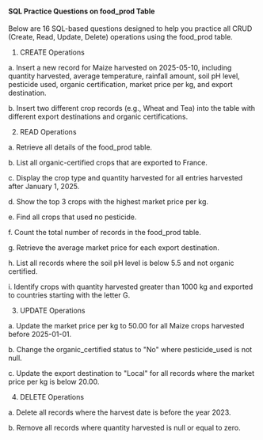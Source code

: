 #### SQL Practice Questions on food_prod Table

Below are 16 SQL-based questions designed to help you practice all CRUD (Create, Read, Update, Delete) operations using the food_prod table.

1. CREATE Operations

a. Insert a new record for Maize harvested on 2025-05-10, including quantity harvested, average temperature, rainfall amount, soil pH level, pesticide used, organic certification, market price per kg, and export destination.

b. Insert two different crop records (e.g., Wheat and Tea) into the table with different export destinations and organic certifications.

2. READ Operations

a. Retrieve all details of the food_prod table.

b. List all organic-certified crops that are exported to France.

c. Display the crop type and quantity harvested for all entries harvested after January 1, 2025.

d. Show the top 3 crops with the highest market price per kg.

e. Find all crops that used no pesticide.

f. Count the total number of records in the food_prod table.

g. Retrieve the average market price for each export destination.

h. List all records where the soil pH level is below 5.5 and not organic certified.

i. Identify crops with quantity harvested greater than 1000 kg and exported to countries starting with the letter G.

3. UPDATE Operations

a. Update the market price per kg to 50.00 for all Maize crops harvested before 2025-01-01.

b. Change the organic_certified status to "No" where pesticide_used is not null.

c. Update the export destination to "Local" for all records where the market price per kg is below 20.00.

4. DELETE Operations

a. Delete all records where the harvest date is before the year 2023.

b. Remove all records where quantity harvested is null or equal to zero.
